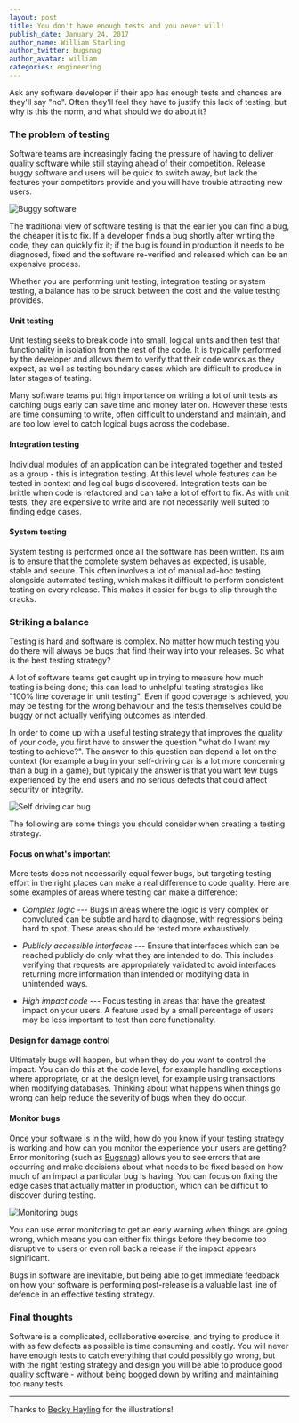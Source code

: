 ```yaml
---
layout: post
title: You don't have enough tests and you never will!
publish_date: January 24, 2017
author_name: William Starling
author_twitter: bugsnag
author_avatar: william
categories: engineering
---
```


Ask any software developer if their app has enough tests and chances are they'll say "no". Often they'll feel they have to justify this lack of testing, but why is this the norm, and what should we do about it?

### The problem of testing

Software teams are increasingly facing the pressure of having to deliver quality software while still staying ahead of their competition. Release buggy software and users will be quick to switch away, but lack the features your competitors provide and you will have trouble attracting new users.

![Buggy software](/img/posts/not-enough-tests_buggy-software.jpg)

The traditional view of software testing is that the earlier you can find a bug, the cheaper it is to fix. If a developer finds a bug shortly after writing the code, they can quickly fix it; if the bug is found in production it needs to be diagnosed, fixed and the software re-verified and released which can be an expensive process.

Whether you are performing unit testing, integration testing or system testing, a balance has to be struck between the cost and the value testing provides.

#### Unit testing

Unit testing seeks to break code into small, logical units and then test that functionality in isolation from the rest of the code. It is typically performed by the developer and allows them to verify that their code works as they expect, as well as testing boundary cases which are difficult to produce in later stages of testing.

Many software teams put high importance on writing a lot of unit tests as catching bugs early can save time and money later on. However these tests are time consuming to write, often difficult to understand and maintain, and are too low level to catch logical bugs across the codebase.

#### Integration testing

Individual modules of an application can be integrated together and tested as a group - this is integration testing. At this level whole features can be tested in context and logical bugs discovered. Integration tests can be brittle when code is refactored and can take a lot of effort to fix. As with unit tests, they are expensive to write and are not necessarily well suited to finding edge cases.

#### System testing

System testing is performed once all the software has been written. Its aim is to ensure that the complete system behaves as expected, is usable, stable and secure. This often involves a lot of manual ad-hoc testing alongside automated testing, which makes it difficult to perform consistent testing on every release. This makes it easier for bugs to slip through the cracks.

### Striking a balance

Testing is hard and software is complex. No matter how much testing you do there will always be bugs that find their way into your releases. So what is the best testing strategy?

A lot of software teams get caught up in trying to measure how much testing is being done; this can lead to unhelpful testing strategies like "100% line coverage in unit testing". Even if good coverage is achieved, you may be testing for the wrong behaviour and the tests themselves could be buggy or not actually verifying outcomes as intended.

In order to come up with a useful testing strategy that improves the quality of your code, you first have to answer the question "what do I want my testing to achieve?". The answer to this question can depend a lot on the context (for example a bug in your self-driving car is a lot more concerning than a bug in a game), but typically the answer is that you want few bugs experienced by the end users and no serious defects that could affect security or integrity.

![Self driving car bug](/img/posts/not-enough-tests_self-driving-car-bug.jpg)

The following are some things you should consider when creating a testing strategy.

#### Focus on what's important

More tests does not necessarily equal fewer bugs, but targeting testing effort in the right places can make a real difference to code quality. Here are some examples of areas where testing can make a difference:

- *Complex logic* --- Bugs in areas where the logic is very complex or convoluted can be subtle and hard to diagnose, with regressions being hard to spot. These areas should be tested more exhaustively.

- *Publicly accessible interfaces* --- Ensure that interfaces which can be reached publicly do only what they are intended to do. This includes verifying that requests are appropriately validated to avoid interfaces returning more information than intended or modifying data in unintended ways.

- *High impact code* --- Focus testing in areas that have the greatest impact on your users. A feature used by a small percentage of users may be less important to test than core functionality.

#### Design for damage control

Ultimately bugs will happen, but when they do you want to control the impact. You can do this at the code level, for example handling exceptions where appropriate, or at the design level, for example using transactions when modifying databases. Thinking about what happens when things go wrong can help reduce the severity of bugs when they do occur.

#### Monitor bugs

Once your software is in the wild, how do you know if your testing strategy is working and how can you monitor the experience your users are getting? Error monitoring (such as [Bugsnag](https://www.bugsnag.com)) allows you to see errors that are occurring and make decisions about what needs to be fixed based on how much of an impact a particular bug is having. You can focus on fixing the edge cases that actually matter in production, which can be difficult to discover during testing.

![Monitoring bugs](/img/posts/not-enough-tests_monitoring-bugs.jpg)

You can use error monitoring to get an early warning when things are going wrong, which means you can either fix things before they become too disruptive to users or even roll back a release if the impact appears significant.

Bugs in software are inevitable, but being able to get immediate feedback on how your software is performing post-release is a valuable last line of defence in an effective testing strategy.

### Final thoughts

Software is a complicated, collaborative exercise, and trying to produce it with as few defects as possible is time consuming and costly. You will never have enough tests to catch everything that could possibly go wrong, but with the right testing strategy and design you will be able to produce good quality software - without being bogged down by writing and maintaining too many tests.

---

Thanks to [Becky Hayling](http://bekmeh.com) for the illustrations!
